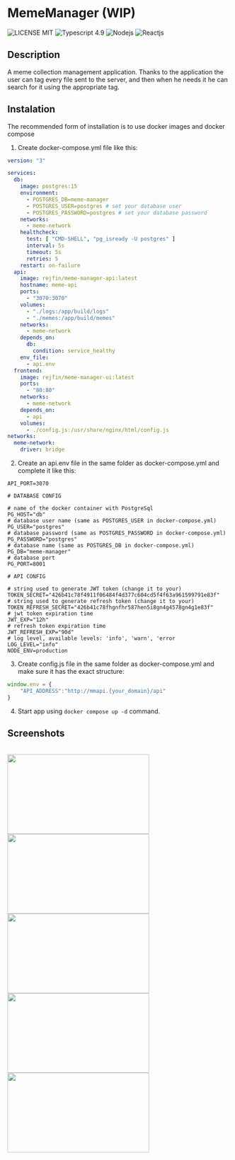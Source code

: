 # MemeManager (WIP)
![LICENSE MIT](https://img.shields.io/badge/License-MIT-green)
![Typescript 4.9](https://img.shields.io/badge/Typescript-4.9-blue)
![Nodejs](https://img.shields.io/badge/Node.js-18-green)
![Reactjs](https://img.shields.io/badge/React.js-18-blue)

## Description
A meme collection management application. 
Thanks to the application the user can tag every file sent to the server, and then when he needs it he can search for it using the appropriate tag.

## Instalation
The recommended form of installation is to use docker images and docker compose

1. Create docker-compose.yml file like this:
```yml
version: "3"

services:
  db:
    image: postgres:15
    environment:
      - POSTGRES_DB=meme-manager
      - POSTGRES_USER=postgres # set your database user
      - POSTGRES_PASSWORD=postgres # set your database password
    networks:
      - meme-network
    healthcheck:
      test: [ "CMD-SHELL", "pg_isready -U postgres" ]
      interval: 5s
      timeout: 5s
      retries: 5
    restart: on-failure
  api:
    image: rejfin/meme-manager-api:latest
    hostname: meme-api
    ports:
      - "3070:3070"
    volumes:
      - "./logs:/app/build/logs"
      - "./memes:/app/build/memes"
    networks:
      - meme-network
    depends_on:
      db:
        condition: service_healthy
    env_file:
      - api.env
  frontend:
    image: rejfin/meme-manager-ui:latest
    ports:
      - "80:80"
    networks:
      - meme-network
    depends_on:
      - api
    volumes:
      - ./config.js:/usr/share/nginx/html/config.js
networks:
  meme-network:
    driver: bridge
```
2. Create an api.env file in the same folder as docker-compose.yml and complete it like this:
```env
API_PORT=3070

# DATABASE CONFIG

# name of the docker container with PostgreSql
PG_HOST="db"
# database user name (same as POSTGRES_USER in docker-compose.yml)
PG_USER="postgres"
# database password (same as POSTGRES_PASSWORD in docker-compose.yml)
PG_PASSWORD="postgres"
# database name (same as POSTGRES_DB in docker-compose.yml)
PG_DB="meme-manager"
# database port
PG_PORT=8001

# API CONFIG

# string used to generate JWT token (change it to your)
TOKEN_SECRET="426b41c78f4911f06484f4d377c604cd5f4f63a961599791e83f"
# string used to generate refresh token (change it to your)
TOKEN_REFRESH_SECRET="426b41c78fhgnfhr587hen5i8gn4g4578gn4g1e83f"
# jwt token expiration time
JWT_EXP="12h"
# refresh token expiration time
JWT_REFRESH_EXP="90d"
# log level, available levels: 'info', 'warn', 'error
LOG_LEVEL="info"
NODE_ENV=production
```
3. Create config.js file in the same folder as docker-compose.yml and make sure it has the exact structure:
```js
window.env = {
    "API_ADDRESS":"http://mmapi.{your_domain}/api"
}
```
4. Start app using `docker compose up -d` command.

## Screenshots
<br><img src="https://user-images.githubusercontent.com/64009728/220725415-a5417898-94ac-405e-b423-7f1541489eec.png" width="320" height="180">
<img src="https://user-images.githubusercontent.com/64009728/220725418-769bb05d-fdf3-4638-a8b9-fe3be0d642de.png" width="320" height="180">
<img src="https://user-images.githubusercontent.com/64009728/220725420-e3aea25b-931f-4d65-a383-210b94d760db.png" width="320" height="180">
<img src="https://user-images.githubusercontent.com/64009728/220725446-c2576569-4069-4f90-a1e1-21d5a12db0ce.png" width="320" height="180">
<img src="https://user-images.githubusercontent.com/64009728/220725453-6c83955c-f5fe-4de1-b0c6-05497606ee9f.png" width="320" height="180">
